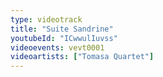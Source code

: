 ```yaml
---
type: videotrack
title: "Suite Sandrine"
youtubeId: "ICwwulIuvss"
videoevents: vevt0001
videoartists: ["Tomasa Quartet"]
---
```

